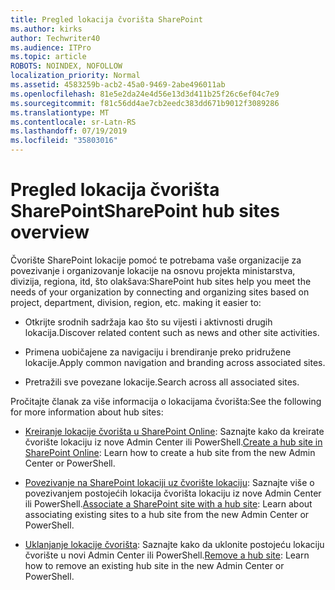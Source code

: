 ```yaml
---
title: Pregled lokacija čvorišta SharePoint
ms.author: kirks
author: Techwriter40
ms.audience: ITPro
ms.topic: article
ROBOTS: NOINDEX, NOFOLLOW
localization_priority: Normal
ms.assetid: 4583259b-acb2-45a0-9469-2abe496011ab
ms.openlocfilehash: 81e5e2da24e4d56e13d3d411b25f26c6ef04c7e9
ms.sourcegitcommit: f81c56dd4ae7cb2eedc383dd671b9012f3089286
ms.translationtype: MT
ms.contentlocale: sr-Latn-RS
ms.lasthandoff: 07/19/2019
ms.locfileid: "35803016"
---
```

# <a name="sharepoint-hub-sites-overview"></a><span data-ttu-id="637fd-102">Pregled lokacija čvorišta SharePoint</span><span class="sxs-lookup"><span data-stu-id="637fd-102">SharePoint hub sites overview</span></span>

<span data-ttu-id="637fd-103">Čvorište SharePoint lokacije pomoć te potrebama vaše organizacije za povezivanje i organizovanje lokacije na osnovu projekta ministarstva, divizija, regiona, itd, što olakšava:</span><span class="sxs-lookup"><span data-stu-id="637fd-103">SharePoint hub sites help you meet the needs of your organization by connecting and organizing sites based on project, department, division, region, etc. making it easier to:</span></span>

- <span data-ttu-id="637fd-104">Otkrijte srodnih sadržaja kao što su vijesti i aktivnosti drugih lokacija.</span><span class="sxs-lookup"><span data-stu-id="637fd-104">Discover related content such as news and other site activities.</span></span>

- <span data-ttu-id="637fd-105">Primena uobičajene za navigaciju i brendiranje preko pridružene lokacije.</span><span class="sxs-lookup"><span data-stu-id="637fd-105">Apply common navigation and branding across associated sites.</span></span> 

- <span data-ttu-id="637fd-106">Pretražili sve povezane lokacije.</span><span class="sxs-lookup"><span data-stu-id="637fd-106">Search across all associated sites.</span></span>

<span data-ttu-id="637fd-107">Pročitajte članak za više informacija o lokacijama čvorišta:</span><span class="sxs-lookup"><span data-stu-id="637fd-107">See the following for more information about hub sites:</span></span>
- <span data-ttu-id="637fd-108">[Kreiranje lokacije čvorišta u SharePoint Online](https://docs.microsoft.com/sharepoint/create-hub-site): Saznajte kako da kreirate čvorište lokaciju iz nove Admin Center ili PowerShell.</span><span class="sxs-lookup"><span data-stu-id="637fd-108">[Create a hub site in SharePoint Online](https://docs.microsoft.com/sharepoint/create-hub-site): Learn how to create a hub site from the new Admin Center or PowerShell.</span></span>

- <span data-ttu-id="637fd-109">[Povezivanje na SharePoint lokaciji uz čvorište lokaciju](https://support.office.com/article/associate-a-sharepoint-site-with-a-hub-site-ae0009fd-af04-4d3d-917d-88edb43efc05): Saznajte više o povezivanjem postojećih lokacija čvorišta lokaciju iz nove Admin Center ili PowerShell.</span><span class="sxs-lookup"><span data-stu-id="637fd-109">[Associate a SharePoint site with a hub site](https://support.office.com/article/associate-a-sharepoint-site-with-a-hub-site-ae0009fd-af04-4d3d-917d-88edb43efc05): Learn about associating existing sites to a hub site from the new Admin Center or PowerShell.</span></span>

- <span data-ttu-id="637fd-110">[Uklanjanje lokacije čvorišta](https://docs.microsoft.com/sharepoint/remove-hub-site): Saznajte kako da uklonite postojeću lokaciju čvorište u novi Admin Center ili PowerShell.</span><span class="sxs-lookup"><span data-stu-id="637fd-110">[Remove a hub site](https://docs.microsoft.com/sharepoint/remove-hub-site): Learn how to remove an existing hub site in the new Admin Center or PowerShell.</span></span>


